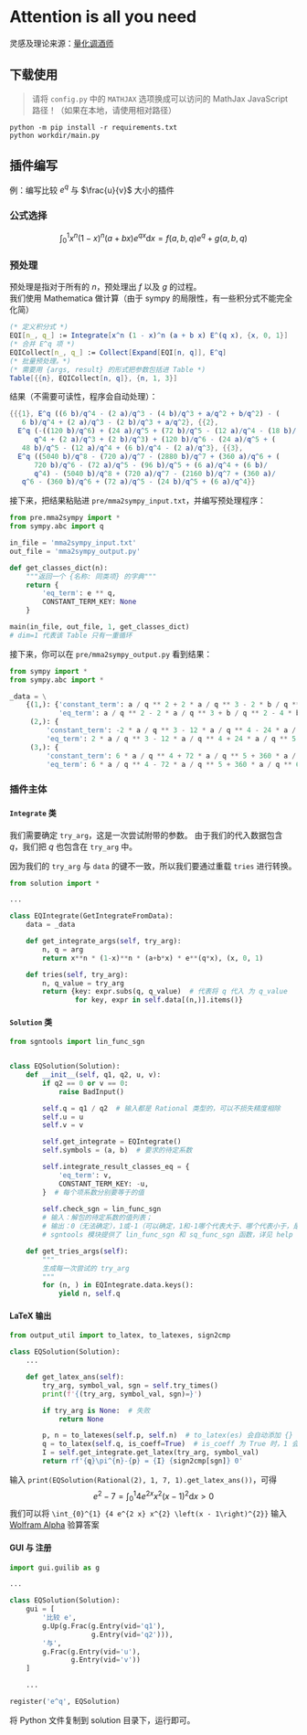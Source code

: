 # Attention is all you need

灵感及理论来源：[量化调酒师](https://www.zhihu.com/people/plel)

## 下载使用

> 请将 `config.py` 中的 `MATHJAX` 选项换成可以访问的 MathJax JavaScript 路径！（如果在本地，请使用相对路径）

```shell
python -m pip install -r requirements.txt
python workdir/main.py
```

## 插件编写

例：编写比较 $e^q$ 与 $\frac{u}{v}$ 大小的插件

### 公式选择

$$\int_0^1 x^n (1-x)^n (a+bx) e^{qx} \mathrm{d} x=f(a, b, q)e^q+g(a, b, q)$$

### 预处理

预处理是指对于所有的 $n$，预处理出 $f$ 以及 $g$ 的过程。  
我们使用 Mathematica 做计算（由于 sympy 的局限性，有一些积分式不能完全化简）  

```mathematica
(* 定义积分式 *)
EQI[n_, q_] := Integrate[x^n (1 - x)^n (a + b x) E^(q x), {x, 0, 1}]
(* 合并 E^q 项 *)
EQICollect[n_, q_] := Collect[Expand[EQI[n, q]], E^q]
(* 批量预处理。*)
(* 需要用 {args, result} 的形式把参数包括进 Table *)
Table[{{n}, EQICollect[n, q]}, {n, 1, 3}]
```

结果（不需要可读性，程序会自动处理）：

```mathematica
{{{1}, E^q ((6 b)/q^4 - (2 a)/q^3 - (4 b)/q^3 + a/q^2 + b/q^2) - (
   6 b)/q^4 + (2 a)/q^3 - (2 b)/q^3 + a/q^2}, {{2}, 
  E^q (-((120 b)/q^6) + (24 a)/q^5 + (72 b)/q^5 - (12 a)/q^4 - (18 b)/
      q^4 + (2 a)/q^3 + (2 b)/q^3) + (120 b)/q^6 - (24 a)/q^5 + (
   48 b)/q^5 - (12 a)/q^4 + (6 b)/q^4 - (2 a)/q^3}, {{3}, 
  E^q ((5040 b)/q^8 - (720 a)/q^7 - (2880 b)/q^7 + (360 a)/q^6 + (
      720 b)/q^6 - (72 a)/q^5 - (96 b)/q^5 + (6 a)/q^4 + (6 b)/
      q^4) - (5040 b)/q^8 + (720 a)/q^7 - (2160 b)/q^7 + (360 a)/
   q^6 - (360 b)/q^6 + (72 a)/q^5 - (24 b)/q^5 + (6 a)/q^4}}
```

接下来，把结果粘贴进 `pre/mma2sympy_input.txt`，并编写预处理程序：

```py
from pre.mma2sympy import *
from sympy.abc import q

in_file = 'mma2sympy_input.txt'
out_file = 'mma2sympy_output.py'

def get_classes_dict(n):
    """返回一个 {名称: 同类项} 的字典"""
    return {
        'eq_term': e ** q,
        CONSTANT_TERM_KEY: None
    }

main(in_file, out_file, 1, get_classes_dict)
# dim=1 代表该 Table 只有一重循环
```

接下来，你可以在 `pre/mma2sympy_output.py` 看到结果：

```py
from sympy import *
from sympy.abc import *

_data = \
    {(1,): {'constant_term': a / q ** 2 + 2 * a / q ** 3 - 2 * b / q ** 3 - 6 * b / q ** 4,
            'eq_term': a / q ** 2 - 2 * a / q ** 3 + b / q ** 2 - 4 * b / q ** 3 + 6 * b / q ** 4},
     (2,): {
         'constant_term': -2 * a / q ** 3 - 12 * a / q ** 4 - 24 * a / q ** 5 + 6 * b / q ** 4 + 48 * b / q ** 5 + 120 * b / q ** 6,
         'eq_term': 2 * a / q ** 3 - 12 * a / q ** 4 + 24 * a / q ** 5 + 2 * b / q ** 3 - 18 * b / q ** 4 + 72 * b / q ** 5 - 120 * b / q ** 6},
     (3,): {
         'constant_term': 6 * a / q ** 4 + 72 * a / q ** 5 + 360 * a / q ** 6 + 720 * a / q ** 7 - 24 * b / q ** 5 - 360 * b / q ** 6 - 2160 * b / q ** 7 - 5040 * b / q ** 8,
         'eq_term': 6 * a / q ** 4 - 72 * a / q ** 5 + 360 * a / q ** 6 - 720 * a / q ** 7 + 6 * b / q ** 4 - 96 * b / q ** 5 + 720 * b / q ** 6 - 2880 * b / q ** 7 + 5040 * b / q ** 8}}

```

### 插件主体

#### `Integrate` 类

我们需要确定 `try_arg`，这是一次尝试附带的参数。
由于我们的代入数据包含 $q$，我们把 $q$ 也包含在 `try_arg` 中。

因为我们的 `try_arg` 与 `data` 的键不一致，所以我们要通过重载 `tries` 进行转换。

```py
from solution import *

...

class EQIntegrate(GetIntegrateFromData):
    data = _data

    def get_integrate_args(self, try_arg):
        n, q = arg
        return x**n * (1-x)**n * (a+b*x) * e**(q*x), (x, 0, 1)

    def tries(self, try_arg):
        n, q_value = try_arg
        return {key: expr.subs(q, q_value)  # 代表将 q 代入 为 q_value
                for key, expr in self.data[(n,)].items()}
```

#### `Solution` 类

```py
from sgntools import lin_func_sgn


class EQSolution(Solution):
    def __init__(self, q1, q2, u, v):
        if q2 == 0 or v == 0:
            raise BadInput()

        self.q = q1 / q2  # 输入都是 Rational 类型的，可以不损失精度相除
        self.u = u
        self.v = v

        self.get_integrate = EQIntegrate()
        self.symbols = (a, b)  # 要求的待定系数

        self.integrate_result_classes_eq = {
            'eq_term': v,
            CONSTANT_TERM_KEY: -u,
        }  # 每个项系数分别要等于的值
        
        self.check_sgn = lin_func_sgn
        # 输入：解包的待定系数的值列表；
        # 输出：0（无法确定），1或-1（可以确定，1和-1哪个代表大于、哪个代表小于，是可以互换的）
        # sgntools 模块提供了 lin_func_sgn 和 sq_func_sgn 函数，详见 help

    def get_tries_args(self):
        """
        生成每一次尝试的 try_arg
        """
        for (n, ) in EQIntegrate.data.keys():
            yield n, self.q
```

#### LaTeX 输出

```py
from output_util import to_latex, to_latexes, sign2cmp

class EQSolution(Solution):
    ...

    def get_latex_ans(self):
        try_arg, symbol_val, sgn = self.try_times()
        print(f'{(try_arg, symbol_val, sgn)=}')

        if try_arg is None:  # 失败
            return None

        p, n = to_latexes(self.p, self.n)  # to_latex(es) 会自动添加 {} 以防优先级混乱
        q = to_latex(self.q, is_coeff=True)  # is_coeff 为 True 时，1 会被忽略
        I = self.get_integrate.get_latex(try_arg, symbol_val)
        return rf'{q}\pi^{n}-{p} = {I} {sign2cmp[sgn]} 0'
```

输入 `print(EQSolution(Rational(2), 1, 7, 1).get_latex_ans())`，可得
$$e^{2}-{7} = \int_{0}^{1} {4 e^{2 x} x^{2} \left(x - 1\right)^{2}} \mathrm{d} {x} > 0$$
我们可以将 `\int_{0}^{1} {4 e^{2 x} x^{2} \left(x - 1\right)^{2}}` 输入 [Wolfram Alpha](https://wolframalpha.com) 验算答案

#### GUI 与 注册

```py
import gui.guilib as g

...

class EQSolution(Solution):
    gui = [
        '比较 e',
        g.Up(g.Frac(g.Entry(vid='q1'),
                    g.Entry(vid='q2'))),
        '与',
        g.Frac(g.Entry(vid='u'),
               g.Entry(vid='v'))
    ]

    ...

register('e^q', EQSolution)
```

将 Python 文件复制到 solution 目录下，运行即可。
